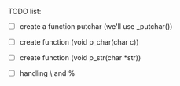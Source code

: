 TODO list:

- [ ] create a function putchar (we'll use _putchar())
- [ ] create function (void p_char(char c))
- [ ] create function (void p_str(char *str))
- [ ] handling \ and %
 

